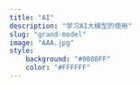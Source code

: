 ```yaml
---
title: "AI"
description: "学习AI大模型的使用"
slug: "grand-model"
image: "AAA.jpg"
style:
    background: "#0080FF"
    color: "#FFFFFF"
---
```

